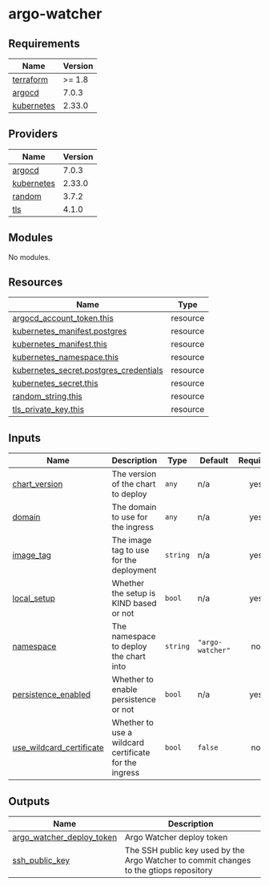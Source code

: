 # argo-watcher

<!-- BEGIN_TF_DOCS -->
## Requirements

| Name | Version |
|------|---------|
| <a name="requirement_terraform"></a> [terraform](#requirement\_terraform) | >= 1.8 |
| <a name="requirement_argocd"></a> [argocd](#requirement\_argocd) | 7.0.3 |
| <a name="requirement_kubernetes"></a> [kubernetes](#requirement\_kubernetes) | 2.33.0 |

## Providers

| Name | Version |
|------|---------|
| <a name="provider_argocd"></a> [argocd](#provider\_argocd) | 7.0.3 |
| <a name="provider_kubernetes"></a> [kubernetes](#provider\_kubernetes) | 2.33.0 |
| <a name="provider_random"></a> [random](#provider\_random) | 3.7.2 |
| <a name="provider_tls"></a> [tls](#provider\_tls) | 4.1.0 |

## Modules

No modules.

## Resources

| Name | Type |
|------|------|
| [argocd_account_token.this](https://registry.terraform.io/providers/argoproj-labs/argocd/7.0.3/docs/resources/account_token) | resource |
| [kubernetes_manifest.postgres](https://registry.terraform.io/providers/hashicorp/kubernetes/2.33.0/docs/resources/manifest) | resource |
| [kubernetes_manifest.this](https://registry.terraform.io/providers/hashicorp/kubernetes/2.33.0/docs/resources/manifest) | resource |
| [kubernetes_namespace.this](https://registry.terraform.io/providers/hashicorp/kubernetes/2.33.0/docs/resources/namespace) | resource |
| [kubernetes_secret.postgres_credentials](https://registry.terraform.io/providers/hashicorp/kubernetes/2.33.0/docs/resources/secret) | resource |
| [kubernetes_secret.this](https://registry.terraform.io/providers/hashicorp/kubernetes/2.33.0/docs/resources/secret) | resource |
| [random_string.this](https://registry.terraform.io/providers/hashicorp/random/latest/docs/resources/string) | resource |
| [tls_private_key.this](https://registry.terraform.io/providers/hashicorp/tls/latest/docs/resources/private_key) | resource |

## Inputs

| Name | Description | Type | Default | Required |
|------|-------------|------|---------|:--------:|
| <a name="input_chart_version"></a> [chart\_version](#input\_chart\_version) | The version of the chart to deploy | `any` | n/a | yes |
| <a name="input_domain"></a> [domain](#input\_domain) | The domain to use for the ingress | `any` | n/a | yes |
| <a name="input_image_tag"></a> [image\_tag](#input\_image\_tag) | The image tag to use for the deployment | `string` | n/a | yes |
| <a name="input_local_setup"></a> [local\_setup](#input\_local\_setup) | Whether the setup is KIND based or not | `bool` | n/a | yes |
| <a name="input_namespace"></a> [namespace](#input\_namespace) | The namespace to deploy the chart into | `string` | `"argo-watcher"` | no |
| <a name="input_persistence_enabled"></a> [persistence\_enabled](#input\_persistence\_enabled) | Whether to enable persistence or not | `bool` | n/a | yes |
| <a name="input_use_wildcard_certificate"></a> [use\_wildcard\_certificate](#input\_use\_wildcard\_certificate) | Whether to use a wildcard certificate for the ingress | `bool` | `false` | no |

## Outputs

| Name | Description |
|------|-------------|
| <a name="output_argo_watcher_deploy_token"></a> [argo\_watcher\_deploy\_token](#output\_argo\_watcher\_deploy\_token) | Argo Watcher deploy token |
| <a name="output_ssh_public_key"></a> [ssh\_public\_key](#output\_ssh\_public\_key) | The SSH public key used by the Argo Watcher to commit changes to the gtiops repository |
<!-- END_TF_DOCS -->
